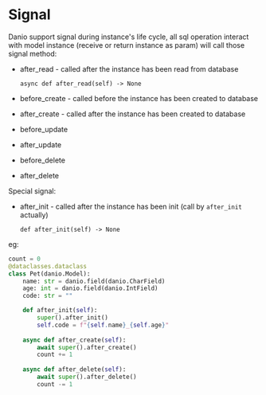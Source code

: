 # Signal

Danio support signal during instance's life cycle, all sql operation interact with model instance (receive or return instance as param) will call those signal method:

* after_read - called after the instance has been read from database

    `async def after_read(self) -> None`

* before_create - called before the instance has been created to database
* after_create - called after the instance has been created to database
* before_update
* after_update
* before_delete
* after_delete

Special signal:

* after_init - called after the instance has been init (call by `after_init` actually)

    `def after_init(self) -> None`

eg:
```python
count = 0
@dataclasses.dataclass
class Pet(danio.Model):
    name: str = danio.field(danio.CharField)
    age: int = danio.field(danio.IntField)
    code: str = ""

    def after_init(self):
        super().after_init()
        self.code = f"{self.name}_{self.age}"
    
    async def after_create(self):
        await super().after_create()
        count += 1
    
    async def after_delete(self):
        await super().after_delete()
        count -= 1
```